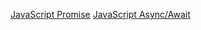 [JavaScript Promise](https://www.youtube.com/watch?v=Wx2o-lnS8Bk)
[JavaScript Async/Await](https://www.youtube.com/watch?v=TeX-ecZH7Z8&list=PL1TrjkMQ8UbUfI0MCRTOjRWZ-wI_BuHbN&index=2)
